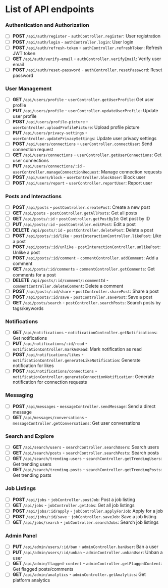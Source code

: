 # List of API endpoints

### Authentication and Authorization

- [ ] **POST** `/api/auth/register` - `authController.register`: User registration
- [ ] **POST** `/api/auth/login` - `authController.login`: User login
- [ ] **POST** `/api/auth/refresh-token` - `authController.refreshToken`: Refresh JWT token
- [ ] **GET** `/api/auth/verify-email` - `authController.verifyEmail`: Verify user email
- [ ] **POST** `/api/auth/reset-password` - `authController.resetPassword`: Reset password

### User Management

- [ ] **GET** `/api/users/profile` - `userController.getUserProfile`: Get user profile
- [ ] **PUT** `/api/users/profile` - `userController.updateUserProfile`: Update user profile
- [ ] **POST** `/api/users/profile-picture` - `userController.uploadProfilePicture`: Upload profile picture
- [ ] **PUT** `/api/users/privacy-settings` - `userController.updatePrivacySettings`: Update user privacy settings
- [ ] **POST** `/api/users/connections` - `userController.connectUser`: Send connection request
- [ ] **GET** `/api/users/connections` - `userController.getUserConnections`: Get user connections
- [ ] **PUT** `/api/users/connections/:id` - `userController.manageConnectionRequest`: Manage connection requests
- [ ] **POST** `/api/users/block` - `userController.blockUser`: Block user
- [ ] **POST** `/api/users/report` - `userController.reportUser`: Report user

### Posts and Interactions

- [ ] **POST** `/api/posts` - `postController.createPost`: Create a new post
- [ ] **GET** `/api/posts` - `postController.getAllPosts`: Get all posts
- [ ] **GET** `/api/posts/:id` - `postController.getPostById`: Get post by ID
- [ ] **PUT** `/api/posts/:id` - `postController.editPost`: Edit a post
- [ ] **DELETE** `/api/posts/:id` - `postController.deletePost`: Delete a post
- [ ] **POST** `/api/posts/:id/like` - `postInteractionController.likePost`: Like a post
- [ ] **POST** `/api/posts/:id/unlike` - `postInteractionController.unlikePost`: Unlike a post
- [ ] **POST** `/api/posts/:id/comment` - `commentController.addComment`: Add a comment
- [ ] **GET** `/api/posts/:id/comments` - `commentController.getComments`: Get comments for a post
- [ ] **DELETE** `/api/posts/:id/comment/:commentId` - `commentController.deleteComment`: Delete a comment
- [ ] **POST** `/api/posts/:id/share` - `postController.sharePost`: Share a post
- [ ] **POST** `/api/posts/:id/save` - `postController.savePost`: Save a post
- [ ] **GET** `/api/posts/search` - `postController.searchPosts`: Search posts by tags/keywords

### Notifications

- [ ] **GET** `/api/notifications` - `notificationController.getNotifications`: Get notifications
- [ ] **PUT** `/api/notifications/:id/read` - `notificationController.markAsRead`: Mark notification as read
- [ ] **POST** `/api/notifications/likes` - `notificationController.generateLikeNotification`: Generate notification for likes
- [ ] **POST** `/api/notifications/connections` - `notificationController.generateConnectionNotification`: Generate notification for connection requests

### Messaging

- [ ] **POST** `/api/messages` - `messageController.sendMessage`: Send a direct message
- [ ] **GET** `/api/messages/conversations` - `messageController.getConversations`: Get user conversations

### Search and Explore

- [ ] **GET** `/api/search/users` - `searchController.searchUsers`: Search users
- [ ] **GET** `/api/search/posts` - `searchController.searchPosts`: Search posts
- [ ] **GET** `/api/search/trending-users` - `searchController.getTrendingUsers`: Get trending users
- [ ] **GET** `/api/search/trending-posts` - `searchController.getTrendingPosts`: Get trending posts

### Job Listings

- [ ] **POST** `/api/jobs` - `jobController.postJob`: Post a job listing
- [ ] **GET** `/api/jobs` - `jobController.getJobs`: Get all job listings
- [ ] **POST** `/api/jobs/:id/apply` - `jobController.applyForJob`: Apply for a job
- [ ] **POST** `/api/jobs/:id/save` - `jobController.saveJob`: Save a job listing
- [ ] **GET** `/api/jobs/search` - `jobController.searchJobs`: Search job listings

### Admin Panel

- [ ] **PUT** `/api/admin/users/:id/ban` - `adminController.banUser`: Ban a user
- [ ] **PUT** `/api/admin/users/:id/unban` - `adminController.unbanUser`: Unban a user
- [ ] **GET** `/api/admin/flagged-content` - `adminController.getFlaggedContent`: Get flagged posts/comments
- [ ] **GET** `/api/admin/analytics` - `adminController.getAnalytics`: Get platform analytics
